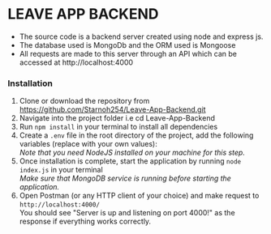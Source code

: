 # LEAVE APP BACKEND
* The source code is a backend server created using node and express js.
* The database used is MongoDb and the ORM used is Mongoose 
* All requests are made to this server through an API which can be accessed at http://localhost:4000
### Installation ###
1. Clone or download the repository from https://github.com/Starnoh254/Leave-App-Backend.git
2. Navigate into the project folder i.e cd Leave-App-Backend    
3. Run `npm install` in your terminal to install all dependencies    
4. Create a `.env` file in the root directory of the project, add the following variables (replace with your own values):  
   *Note that you need NodeJS installed on your machine for this step.*          
5. Once installation is complete, start the application by running `node index.js` in your terminal          
   *Make sure that MongoDB service is running before starting the application.*                      
6. Open Postman (or any HTTP client of your choice) and make request to `http://localhost:4000/`       
   You should see "Server is up and listening on port 4000!" as the response if everything works correctly.                          

